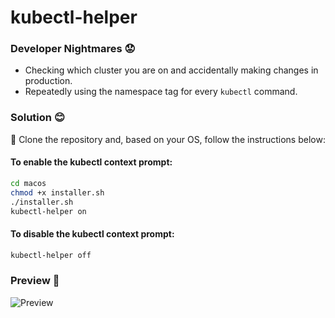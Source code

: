 # kubectl-helper

### Developer Nightmares 😟
- Checking which cluster you are on and accidentally making changes in production.
- Repeatedly using the namespace tag for every `kubectl` command.

### Solution 😊
:rocket: Clone the repository and, based on your OS, follow the instructions below:

#### To enable the kubectl context prompt:
```sh
cd macos
chmod +x installer.sh
./installer.sh
kubectl-helper on 
```

#### To disable the kubectl context prompt:
```sh
kubectl-helper off
```

### Preview 🤘

![Preview](https://github.com/user-attachments/assets/8f73a991-9764-4b1c-b644-9b591370887d)
